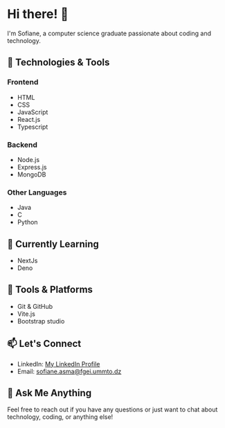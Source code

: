 # Hi there! 👋

I'm Sofiane, a computer science graduate passionate about coding and technology.

## 🚀 Technologies & Tools

### Frontend
- HTML
- CSS
- JavaScript
- React.js
- Typescript

### Backend
- Node.js
- Express.js
- MongoDB

### Other Languages
- Java
- C
- Python

## 🌱 Currently Learning

 - NextJs
 - Deno

## 🔧 Tools & Platforms

- Git & GitHub
- Vite.js
- Bootstrap studio

## 📫 Let's Connect

- LinkedIn: [My LinkedIn Profile](https://www.linkedin.com/in/sofiane-asma-4ab4ab2b4/)
- Email: sofiane.asma@fgei.ummto.dz

## 💬 Ask Me Anything

Feel free to reach out if you have any questions or just want to chat about technology, coding, or anything else!


